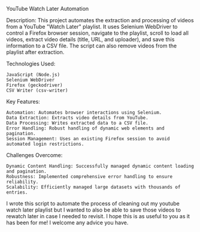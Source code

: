 YouTube Watch Later Automation

Description:
This project automates the extraction and processing of videos from a YouTube "Watch Later" playlist. It uses Selenium WebDriver to control a Firefox browser session, navigate to the playlist, scroll to load all videos, extract video details (title, URL, and uploader), and save this information to a CSV file. The script can also remove videos from the playlist after extraction.

Technologies Used:

    JavaScript (Node.js)
    Selenium WebDriver
    Firefox (geckodriver)
    CSV Writer (csv-writer)

Key Features:

    Automation: Automates browser interactions using Selenium.
    Data Extraction: Extracts video details from YouTube.
    Data Processing: Writes extracted data to a CSV file.
    Error Handling: Robust handling of dynamic web elements and pagination.
    Session Management: Uses an existing Firefox session to avoid automated login restrictions.

Challenges Overcome:

    Dynamic Content Handling: Successfully managed dynamic content loading and pagination.
    Robustness: Implemented comprehensive error handling to ensure reliability.
    Scalability: Efficiently managed large datasets with thousands of entries.


I wrote this script to automate the process of cleaning out my youtube 
watch later playlist but I wanted to also be able to save those videos 
to rewatch later in case I needed to revisit. I hope this is as useful 
to you as it has been for me! I welcome any advice you have.
